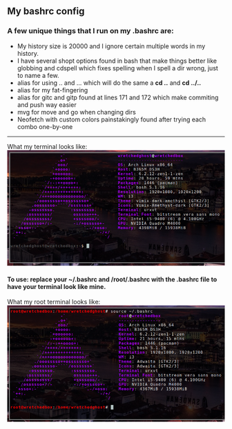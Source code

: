 ## My bashrc config

### A few unique things that I run on my .bashrc are:
* My history size is 20000 and I ignore certain multiple words in my history.
* I have several shopt options found in bash that make things better like globbing and cdspell which fixes spelling when I spell a dir wrong, just to name a few.
* alias for using .. and ... which will do the same a **cd ..** and **cd ../..**
* alias for my fat-fingering 
* alias for gitc and gitp found at lines 171 and 172 which make commiting and push way easier
* mvg for move and go when changing dirs
* Neofetch with custom colors painstakingly found after trying each combo one-by-one

---

What my terminal looks like: ![screenshots/neofetch.png](screenshots/neofetch.png)

#### To use: replace your ~/.bashrc and /root/.bashrc with the .bashrc file to have your terminal look like mine. 

What my root terminal looks like: ![screenshots/neofetch_root.png](screenshots/neofetch_root.png)
